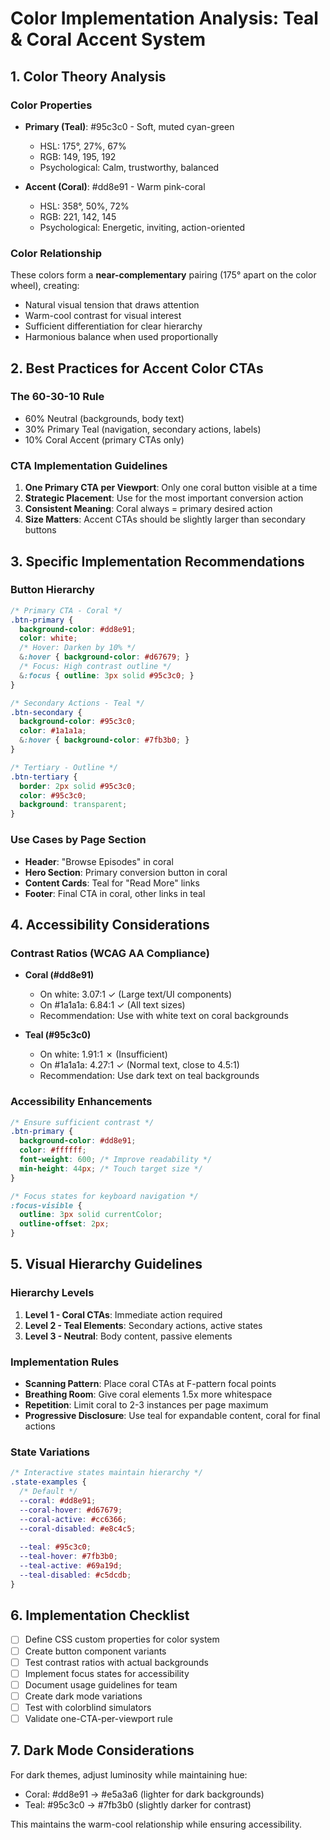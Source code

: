 # Color Implementation Analysis: Teal & Coral Accent System

## 1. Color Theory Analysis

### Color Properties
- **Primary (Teal)**: #95c3c0 - Soft, muted cyan-green
  - HSL: 175°, 27%, 67%
  - RGB: 149, 195, 192
  - Psychological: Calm, trustworthy, balanced
  
- **Accent (Coral)**: #dd8e91 - Warm pink-coral
  - HSL: 358°, 50%, 72%
  - RGB: 221, 142, 145
  - Psychological: Energetic, inviting, action-oriented

### Color Relationship
These colors form a **near-complementary** pairing (175° apart on the color wheel), creating:
- Natural visual tension that draws attention
- Warm-cool contrast for visual interest
- Sufficient differentiation for clear hierarchy
- Harmonious balance when used proportionally

## 2. Best Practices for Accent Color CTAs

### The 60-30-10 Rule
- 60% Neutral (backgrounds, body text)
- 30% Primary Teal (navigation, secondary actions, labels)
- 10% Coral Accent (primary CTAs only)

### CTA Implementation Guidelines
1. **One Primary CTA per Viewport**: Only one coral button visible at a time
2. **Strategic Placement**: Use for the most important conversion action
3. **Consistent Meaning**: Coral always = primary desired action
4. **Size Matters**: Accent CTAs should be slightly larger than secondary buttons

## 3. Specific Implementation Recommendations

### Button Hierarchy
```css
/* Primary CTA - Coral */
.btn-primary {
  background-color: #dd8e91;
  color: white;
  /* Hover: Darken by 10% */
  &:hover { background-color: #d67679; }
  /* Focus: High contrast outline */
  &:focus { outline: 3px solid #95c3c0; }
}

/* Secondary Actions - Teal */
.btn-secondary {
  background-color: #95c3c0;
  color: #1a1a1a;
  &:hover { background-color: #7fb3b0; }
}

/* Tertiary - Outline */
.btn-tertiary {
  border: 2px solid #95c3c0;
  color: #95c3c0;
  background: transparent;
}
```

### Use Cases by Page Section
- **Header**: "Browse Episodes" in coral
- **Hero Section**: Primary conversion button in coral
- **Content Cards**: Teal for "Read More" links
- **Footer**: Final CTA in coral, other links in teal

## 4. Accessibility Considerations

### Contrast Ratios (WCAG AA Compliance)
- **Coral (#dd8e91)**
  - On white: 3.07:1 ✓ (Large text/UI components)
  - On #1a1a1a: 6.84:1 ✓ (All text sizes)
  - Recommendation: Use with white text on coral backgrounds
  
- **Teal (#95c3c0)**
  - On white: 1.91:1 ✗ (Insufficient)
  - On #1a1a1a: 4.27:1 ✓ (Normal text, close to 4.5:1)
  - Recommendation: Use dark text on teal backgrounds

### Accessibility Enhancements
```css
/* Ensure sufficient contrast */
.btn-primary {
  background-color: #dd8e91;
  color: #ffffff;
  font-weight: 600; /* Improve readability */
  min-height: 44px; /* Touch target size */
}

/* Focus states for keyboard navigation */
:focus-visible {
  outline: 3px solid currentColor;
  outline-offset: 2px;
}
```

## 5. Visual Hierarchy Guidelines

### Hierarchy Levels
1. **Level 1 - Coral CTAs**: Immediate action required
2. **Level 2 - Teal Elements**: Secondary actions, active states
3. **Level 3 - Neutral**: Body content, passive elements

### Implementation Rules
- **Scanning Pattern**: Place coral CTAs at F-pattern focal points
- **Breathing Room**: Give coral elements 1.5x more whitespace
- **Repetition**: Limit coral to 2-3 instances per page maximum
- **Progressive Disclosure**: Use teal for expandable content, coral for final actions

### State Variations
```css
/* Interactive states maintain hierarchy */
.state-examples {
  /* Default */
  --coral: #dd8e91;
  --coral-hover: #d67679;
  --coral-active: #cc6366;
  --coral-disabled: #e8c4c5;
  
  --teal: #95c3c0;
  --teal-hover: #7fb3b0;
  --teal-active: #69a19d;
  --teal-disabled: #c5dcdb;
}
```

## 6. Implementation Checklist

- [ ] Define CSS custom properties for color system
- [ ] Create button component variants
- [ ] Test contrast ratios with actual backgrounds
- [ ] Implement focus states for accessibility
- [ ] Document usage guidelines for team
- [ ] Create dark mode variations
- [ ] Test with colorblind simulators
- [ ] Validate one-CTA-per-viewport rule

## 7. Dark Mode Considerations

For dark themes, adjust luminosity while maintaining hue:
- Coral: #dd8e91 → #e5a3a6 (lighter for dark backgrounds)
- Teal: #95c3c0 → #7fb3b0 (slightly darker for contrast)

This maintains the warm-cool relationship while ensuring accessibility.